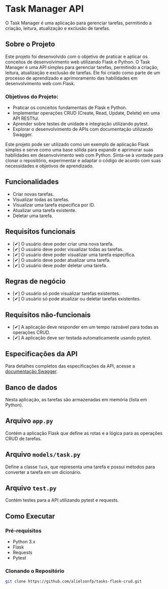 # Task Manager API

O Task Manager é uma aplicação para gerenciar tarefas, permitindo a criação, leitura, atualização e exclusão de tarefas.

## Sobre o Projeto

Este projeto foi desenvolvido com o objetivo de praticar e aplicar os conceitos de desenvolvimento web utilizando Flask e Python. O Task Manager é uma API simples para gerenciar tarefas, permitindo a criação, leitura, atualização e exclusão de tarefas. Ele foi criado como parte de um processo de aprendizado e aprimoramento das habilidades em desenvolvimento web com Flask.

### Objetivos do Projeto:

- Praticar os conceitos fundamentais de Flask e Python.
- Implementar operações CRUD (Create, Read, Update, Delete) em uma API RESTful.
- Aprender sobre testes de unidade e integração utilizando pytest.
- Explorar o desenvolvimento de APIs com documentação utilizando Swagger.

Este projeto pode ser utilizado como um exemplo de aplicação Flask simples e serve como uma base sólida para expandir e aprimorar suas habilidades em desenvolvimento web com Python. Sinta-se à vontade para clonar o repositório, experimentar e adaptar o código de acordo com suas necessidades e objetivos de aprendizado.

## Funcionalidades

- Criar novas tarefas.
- Visualizar todas as tarefas.
- Visualizar uma tarefa específica por ID.
- Atualizar uma tarefa existente.
- Deletar uma tarefa.

## Requisitos funcionais

- [✔] O usuário deve poder criar uma nova tarefa.
- [✔] O usuário deve poder visualizar todas as tarefas.
- [✔] O usuário deve poder visualizar uma tarefa específica.
- [✔] O usuário deve poder atualizar uma tarefa.
- [✔] O usuário deve poder deletar uma tarefa.

## Regras de negócio

- [✔] O usuário só pode visualizar tarefas existentes.
- [✔] O usuário só pode atualizar ou deletar tarefas existentes.

## Requisitos não-funcionais

- [✔] A aplicação deve responder em um tempo razoável para todas as operações CRUD.
- [✔] A aplicação deve ser testada automaticamente usando pytest.

## Especificações da API

Para detalhes completos das especificações da API, acesse a [documentação Swagger](https://app.swaggerhub.com/apis/AlielsonPequeno/api-de_gerenciamento_de_tarefas/1.0.0#/).

## Banco de dados

Nesta aplicação, as tarefas são armazenadas em memória (lista em Python).

## Arquivo `app.py`

Contém a aplicação Flask que define as rotas e a lógica para as operações CRUD de tarefas.

## Arquivo `models/task.py`

Define a classe `Task`, que representa uma tarefa e possui métodos para converter a tarefa em um dicionário.

## Arquivo `test.py`

Contém testes para a API utilizando pytest e requests.

## Como Executar

### Pré-requisitos

- Python 3.x
- Flask
- Requests
- Pytest

### Clonando o Repositório

```bash
git clone https://github.com/alielsonfp/tasks-flask-crud.git
```

